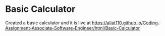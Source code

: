 # Basic Calculator

Created a basic calculator and it is live at https://aliat110.github.io/Coding-Assignment-Associate-Software-Engineer/html/Basic-Calculator